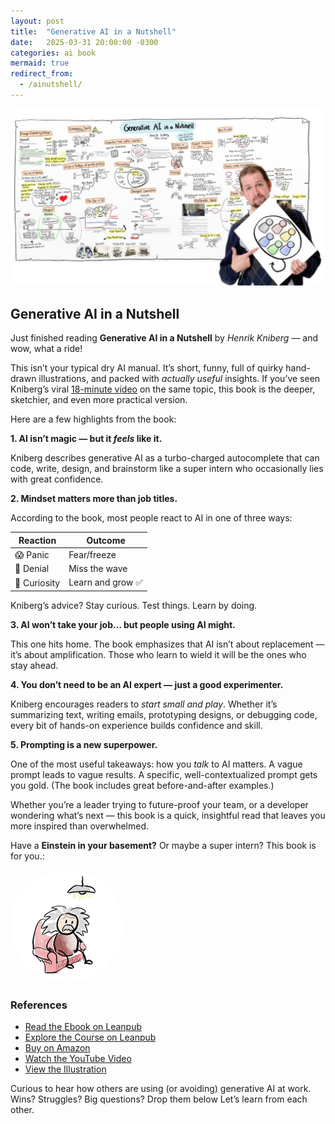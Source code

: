 ```yaml
---
layout: post
title:  "Generative AI in a Nutshell"
date:   2025-03-31 20:00:00 -0300
categories: ai book
mermaid: true
redirect_from: 
  - /ainutshell/
---
```


![](/assets/images/ainutshell.png)

## Generative AI in a Nutshell

Just finished reading **Generative AI in a Nutshell** by *Henrik Kniberg* — and wow, what a ride!

This isn’t your typical dry AI manual. It’s short, funny, full of quirky hand-drawn illustrations, and packed with *actually useful* insights. If you’ve seen Kniberg’s viral [18-minute video](https://www.youtube.com/watch?v=2IK3DFHRFfw) on the same topic, this book is the deeper, sketchier, and even more practical version.

Here are a few highlights from the book:


**1. AI isn’t magic — but it *feels* like it.**

Kniberg describes generative AI as a turbo-charged autocomplete that can code, write, design, and brainstorm like a super intern who occasionally lies with great confidence.

**2. Mindset matters more than job titles.**

According to the book, most people react to AI in one of three ways:

| Reaction     | Outcome         |
|--------------|-----------------|
| 😱 Panic     | Fear/freeze     |
| 🙈 Denial   | Miss the wave   |
| 🤔 Curiosity | Learn and grow ✅ |

Kniberg’s advice? Stay curious. Test things. Learn by doing.

**3. AI won’t take your job… but people using AI might.**

This one hits home. The book emphasizes that AI isn’t about replacement — it’s about amplification. Those who learn to wield it will be the ones who stay ahead.

**4. You don’t need to be an AI expert — just a good experimenter.**

Kniberg encourages readers to *start small and play*. Whether it’s summarizing text, writing emails, prototyping designs, or debugging code, every bit of hands-on experience builds confidence and skill.

**5. Prompting is a new superpower.**

One of the most useful takeaways: how you *talk* to AI matters. A vague prompt leads to vague results. A specific, well-contextualized prompt gets you gold. (The book includes great before-and-after examples.)

Whether you’re a leader trying to future-proof your team, or a developer wondering what’s next — this book is a quick, insightful read that leaves you more inspired than overwhelmed.

Have a **Einstein in your basement?** Or maybe a super intern? This book is for you.:

<img src="/assets/images/einstein.png" style="border-radius: 50%;" alt="Einstein in your basement">

### References

- [Read the Ebook on Leanpub](https://leanpub.com/ainutshell)
- [Explore the Course on Leanpub](https://leanpub.com/c/ainutshell)
- [Buy on Amazon](https://www.amazon.com.br/Generative-AI-Nutshell-Survive-English-ebook/dp/B0DSBFN12W/ref=sr_1_1?crid=29C6A83UW97O3&dib=eyJ2IjoiMSJ9.FGBX_12aZdDMT5erK9Bqzl8d92es7eoLS3Xdm-zaLCtanf-fxUSHLTH4iX97Y0terNlU_LaqKlcjKh_ejlV_9HfklHJlEQImpjh_9Nn_Kc4.94AMC1rJmiDRquHpJVYWy_iFY2O78YJyGYhAwtVmLMA&dib_tag=se&keywords=generative+ai+in+a+nutshell&qid=1743464777&sprefix=Generative+AI+in+a+%2Caps%2C481&sr=8-1)
- [Watch the YouTube Video](https://www.youtube.com/watch?v=2IK3DFHRFfw)
- [View the Illustration](https://www.youtube.com/redirect?event=video_description&redir_token=QUFFLUhqbXlFLVBFVUFOT3kwcWZDUV9WZDhjcnhvMDFWUXxBQ3Jtc0ttc01jcVlYMWtmS043S2E0ZWt0VXRnQzVGRzlmcE43VHNLMUNWWkx5OWNEeUc5VHg3czdROUtnTnNiSl8yQTZ3cld1d29GUktlOXJQQXJ1Z0VhTmJsekFsdGNrLW00RzNKSkpZNDRjQUs4c1JVMmRmWQ)

Curious to hear how others are using (or avoiding) generative AI at work. Wins? Struggles? Big questions? Drop them below Let’s learn from each other.
